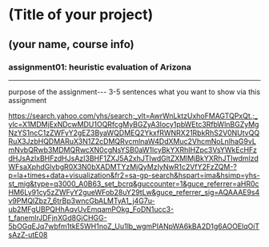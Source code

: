 # (Title of your project)
## (your name, course info)

### assignment01: heuristic evaluation of Arizona

---

purpose of the assignment--- 3-5 sentences what you want to show via this assignment


https://search.yahoo.com/yhs/search;_ylt=AwrWnLktzUxhoFMAGTQPxQt.;_ylc=X1MDMjExNDcwMDU1OQRfcgMyBGZyA3locy1pbWEtc3RfbWlnBGZyMgNzYS1ncC1zZWFyY2gEZ3ByaWQDMEQ2YkxfRWNRX21RbkRhS2V0NUtvQQRuX3JzbHQDMARuX3N1Z2cDMQRvcmlnaW4DdXMuc2VhcmNoLnlhaG9vLmNvbQRwb3MDMQRwcXN0cgNsYSB0aW1lcyBkYXRhIHZpc3VsYWkEcHFzdHJsAzIxBHFzdHJsAzI3BHF1ZXJ5A2xhJTIwdGltZXMlMjBkYXRhJTIwdmlzdWFsaXphdGlvbgR0X3N0bXADMTYzMjQyMzIyNwR1c2VfY2FzZQM-?p=la+times+data+visualization&fr2=sa-gp-search&hspart=ima&hsimp=yhs-st_mig&type=q3000_A0B63_set_bcrq&guccounter=1&guce_referrer=aHR0cHM6Ly91cy5zZWFyY2gueWFob28uY29tLw&guce_referrer_sig=AQAAAE9s4v9PMQlZbz7_6trBp3wncGbALMTyA1_j4G7u-ub2MFgUBPQHhAqvUvEmqamPOkg_FoDN1ucc3-t_fanemlrJDFjnXGd8GjCHGG-5bOGqEJq7wbfm1tkE5WH1noZ_Uu1lb_wgmPIANpWA6kBA2D1g6AOOElqOiTsAzZ-utE08
